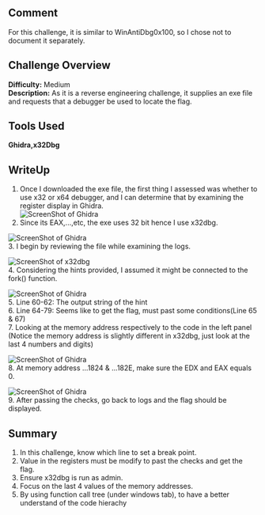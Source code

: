 ## Comment
For this challenge, it is similar to WinAntiDbg0x100, so I chose not to document it separately.

## Challenge Overview
**Difficulty:** Medium  
**Description:** As it is a reverse engineering challenge, it supplies an exe file and requests that a debugger be used to locate the flag.
## Tools Used
**Ghidra,x32Dbg**  
## WriteUp
1. Once I downloaded the exe file, the first thing I assessed was whether to use x32 or x64 debugger, and I can determine that by examining the register display in Ghidra.  
![ScreenShot of Ghidra](https://imgur.com/pA0uWMR.png)  
2. Since its EAX,...,etc, the exe uses 32 bit hence I use x32dbg.  

![ScreenShot of Ghidra](https://imgur.com/q5YqPxQ.png)  
3. I begin by reviewing the file while examining the logs.

![ScreenShot of x32dbg](https://imgur.com/KgNm3a7.png)  
4. Considering the hints provided, I assumed it might be connected to the fork() function.

![ScreenShot of Ghidra](https://imgur.com/w7ZKpHk.png)  
5. Line 60-62: The output string of the hint  
6. Line 64-79: Seems like to get the flag, must past some conditions(Line 65 & 67)  
7. Looking at the memory address respectively to the code in the left panel (Notice the memory address is slightly different in x32dbg, just look at the last 4 numbers and digits)  

![ScreenShot of Ghidra](https://imgur.com/LPVZvg9.png)  
8. At memory address ...1824 & ...182E, make sure the EDX and EAX equals 0.

![ScreenShot of Ghidra](https://imgur.com/wmCPIXR.png)  
9. After passing the checks, go back to logs and the flag should be displayed.

## Summary
1. In this challenge, know which line to set a break point.
2. Value in the registers must be modify to past the checks and get the flag.
3. Ensure x32dbg is run as admin.
4. Focus on the last 4 values of the memory addresses.
5. By using function call tree (under windows tab), to have a better understand of the code hierachy


